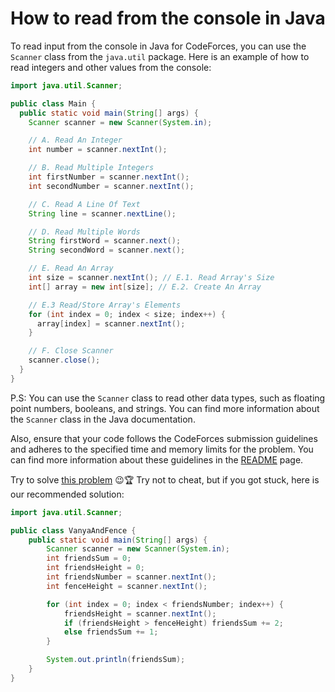 # How to read from the console in Java

To read input from the console in Java for CodeForces, you can use the `Scanner` class from the `java.util` package. Here is an example of how to read integers and other values from the console:

```java
import java.util.Scanner;

public class Main {
  public static void main(String[] args) {
    Scanner scanner = new Scanner(System.in);

    // A. Read An Integer
    int number = scanner.nextInt();

    // B. Read Multiple Integers
    int firstNumber = scanner.nextInt();
    int secondNumber = scanner.nextInt();

    // C. Read A Line Of Text
    String line = scanner.nextLine();

    // D. Read Multiple Words
    String firstWord = scanner.next();
    String secondWord = scanner.next();

    // E. Read An Array
    int size = scanner.nextInt(); // E.1. Read Array's Size
    int[] array = new int[size]; // E.2. Create An Array

    // E.3 Read/Store Array's Elements
    for (int index = 0; index < size; index++) {
      array[index] = scanner.nextInt();
    }

    // F. Close Scanner
    scanner.close();
  }
}
```

P.S: You can use the `Scanner` class to read other data types, such as floating point numbers, booleans, and strings. You can find more information about the `Scanner` class in the Java documentation.

Also, ensure that your code follows the CodeForces submission guidelines and adheres to the specified time and memory limits for the problem. You can find more information about these guidelines in the [README](./README.md) page.

Try to solve [this problem](https://codeforces.com/problemset/problem/677/A) 😉🏆 Try not to cheat, but if you got stuck, here is our recommended solution:

```java
import java.util.Scanner;

public class VanyaAndFence {
    public static void main(String[] args) {
        Scanner scanner = new Scanner(System.in);
        int friendsSum = 0;
        int friendsHeight = 0;
        int friendsNumber = scanner.nextInt();
        int fenceHeight = scanner.nextInt();

        for (int index = 0; index < friendsNumber; index++) {
            friendsHeight = scanner.nextInt();
            if (friendsHeight > fenceHeight) friendsSum += 2;
            else friendsSum += 1;
        }

        System.out.println(friendsSum);
    }
}
```
